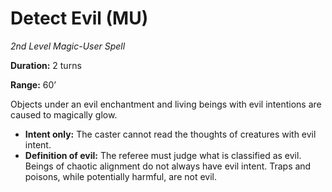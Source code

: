 # Detect Evil (MU)

*2nd Level Magic-User Spell*

**Duration:** 2 turns

**Range:** 60’

Objects under an evil enchantment and living beings with evil intentions are caused to magically glow.

- **Intent only:** The caster cannot read the thoughts of creatures with evil intent.
- **Definition of evil:** The referee must judge what is classified as evil. Beings of chaotic alignment do not always have evil intent. Traps and poisons, while potentially harmful, are not evil.